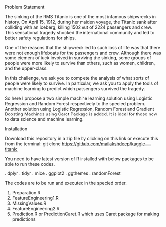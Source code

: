 Problem Statement 

The sinking of the RMS Titanic is one of the most infamous shipwrecks in history.  On April 15, 1912, during her maiden voyage, the Titanic sank after colliding with an iceberg, killing 1502 out of 2224 passengers and crew. This sensational tragedy shocked the international community and led to better safety regulations for ships.

One of the reasons that the shipwreck led to such loss of life was that there were not enough lifeboats for the passengers and crew. Although there was some element of luck involved in surviving the sinking, some groups of people were more likely to survive than others, such as women, children, and the upper-class.

In this challenge, we ask you to complete the analysis of what sorts of people were likely to survive. In particular, we ask you to apply the tools of machine learning to predict which passengers survived the tragedy.


So here I propose a two simple machine learning solution using Logistic Regression and Random Forest respectively to the specied problem. 
Another solution using Logistic Regression, Random Forest and Gradient Boosting Machines using Caret Package is added.
It is ideal for those new to data science and machine learning. 

Installation

Download this repository in a zip file by clicking on this link or execute this from the terminal: git clone https://github.com/mailakshdeep/kaggle---titanic

You need to have latest version of R installed with below packages to be able to run these codes.

. dplyr
. tidyr
. mice
. ggplot2
. ggthemes
. randomForest


The codes are to be run and executed in the specied order.
1. Preparation.R
2. FeatureEngineering1.R
3. MissingValues.R
4. FeatureEngineering2.R
5. Prediction.R or PredictionCaret.R which uses Caret package for making predictions


